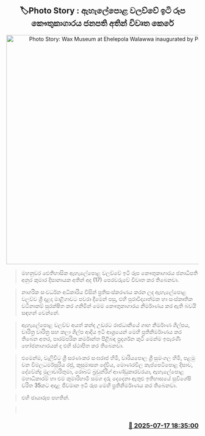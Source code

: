 <p align='center'><b><h2 align='center' title='Photo Story: Wax Museum at Ehelepola Walawwa inaugurated by President'>🏷Photo Story : ඇහැලේපොළ වලව්වේ ඉටි රූප කෞතුකාගාරය ජනපති අතින් විවෘත කෙරේ</h2></b></p>
<p align='center'><img src='https://helakuru.sgp1.cdn.digitaloceanspaces.com/esana/images/lib/op-pmd-g.jpg' width='600' alt='Photo Story: Wax Museum at Ehelepola Walawwa inaugurated by President'></p>

> මහනුවර ඓතිහාසික ඇහැලේපොළ වලව්වේ ඉටි රූප කෞතුකාගාරය ජනාධිපති අනුර කුමාර දිසානායක අතින් අද (17) පෙරවරුවේ විවෘත කර තිබෙනවා.

> නාගරික සංවර්ධන අධිකාරිය විසින් ප්‍රතිසංස්කරණය කරන ලද ඇහැලේපොළ වලව්ව ශ්‍රී දළදා මාළිගාවට පවරා දීමෙන් පසු, එහි පුරාවිද්‍යාත්මක හා සංස්කෘතික වටිනාකම් සුරක්ෂිත කර ගනිමින් මෙම කෞතුකාගාරය නිර්මාණය කර ඇති බවයි සඳහන් වෙන්නේ.

> ඇහැලේපොළ වලව්ව අයත් කන්ද උඩරට රාජධානියේ ගෘහ නිර්මාණ ශිල්පය, චාරිත්‍ර වාරිත්‍ර සහ කලා ශිල්ප ආදිය ඉටි ආශ්‍රයෙන් මෙහි ප්‍රතිනිර්මාණය කර තිබෙන අතර, පාරම්පරික කර්මාන්ත පිළිබඳ ප්‍රදර්ශන කුටි මෙන්ම ඉපැරණි භෝජනාගාරයක් ද එහි ස්ථාපිත කර තිබෙනවා.

> එමෙන්ම, වැලිවිට ශ්‍රී සරණංකර සංඝරාජ හිමි, වාරියපොල ශ්‍රී සුමංගල හිමි, පළමු වන විමලධර්මසූරිය රජු, කුසුමාසන දේවිය, මොණරවිල කැප්පෙටිපොළ දිසාව, දේවේන්ද්‍ර මුලාචාරිතුමා, රොබට් බ්‍රවුන්රිග් ආණ්ඩුකාරවරයා, ඇහැලේපොළ මහාධිකාරම් හා එම කුමාරිහාමි සමග දරු දෙදෙනා ඇතුළු ඉතිහාසයේ සුවිශේෂි චරිත 35කට අදාළ ජීවමාන ඉටි රූප මෙහි ප්‍රතිනිර්මාණය කර තිබෙනවා.

> එහි ඡායාරූප පහතින්.

>  



<h3 align='right'><a href='https://www.helakuru.lk/esana/p/111952/'>📅 2025-07-17 18:35:00</a></h3>
